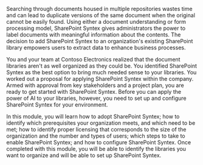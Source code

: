 Searching through documents housed in multiple repositories wastes time and can lead to duplicate versions of the same document when the original cannot be easily found. Using either a document understanding or form processing model, SharePoint Syntex gives administrators the power to label documents with meaningful information about the contents. The decision to add SharePoint Syntex to an organization's existing SharePoint library empowers users to extract data to enhance business processes.

You and your team at Contoso Electronics realized that the document libraries aren't as well organized as they could be. You identified SharePoint Syntex as the best option to bring much needed sense to your libraries. You worked out a proposal for applying SharePoint Syntex within the company. Armed with approval from key stakeholders and a project plan, you are ready to get started with SharePoint Syntex. Before you can apply the power of AI to your libraries, however, you need to set up and configure SharePoint Syntex for your environment.  

In this module, you will learn how to adopt SharePoint Syntex; how to identify which prerequisites your organization meets, and which need to be met; how to identify proper licensing that corresponds to the size of the organization and the number and types of users; which steps to take to enable SharePoint Syntex; and how to configure SharePoint Syntex. Once completed with this module, you will be able to identify the libraries you want to organize and will be able to set up SharePoint Syntex.
